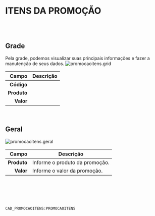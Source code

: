 # ITENS DA PROMOÇÃO
<br>
<br>

## Grade
Pela grade, podemos visualizar suas principais informações e fazer a manutenção de seus dados.
![promocaoitens.grid](https://raw.githubusercontent.com/netforcews/docs-erp/master/geral/imagens/promocaoitens.grid.png)

Campo | Descrição
--:|---
**Código** | 
**Produto** | 
**Valor** | 
<br>

## Geral
![promocaoitens.geral](https://raw.githubusercontent.com/netforcews/docs-erp/master/geral/imagens/promocaoitens.geral.png)

Campo | Descrição
--:|---
**Produto** | Informe o produto da promoção.
**Valor** | Informe o valor da promoção.
<br>
<br>
<br>
<br>

```CAD_PROMOCAOITENS:PROMOCAOITENS```
